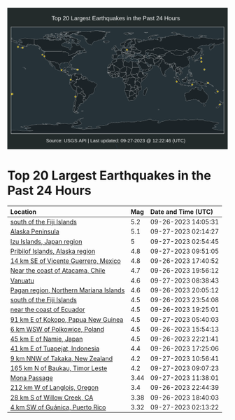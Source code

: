 ![Map](./map.png)

# Top 20 Largest Earthquakes in the Past 24 Hours

| Location | Mag | Date and Time (UTC) |
|:---|:---|:---|
| [south of the Fiji Islands](https://earthquake.usgs.gov/earthquakes/eventpage/us7000ky76) | 5.2 | 09-26-2023 14:05:31 |
| [Alaska Peninsula](https://earthquake.usgs.gov/earthquakes/eventpage/us6000lb0w) | 5.1 | 09-27-2023 02:14:27 |
| [Izu Islands, Japan region](https://earthquake.usgs.gov/earthquakes/eventpage/us6000lb14) | 5 | 09-27-2023 02:54:45 |
| [Pribilof Islands, Alaska region](https://earthquake.usgs.gov/earthquakes/eventpage/us6000lb2a) | 4.8 | 09-27-2023 09:51:05 |
| [14 km SE of Vicente Guerrero, Mexico](https://earthquake.usgs.gov/earthquakes/eventpage/us6000laxz) | 4.8 | 09-26-2023 17:40:52 |
| [Near the coast of Atacama, Chile](https://earthquake.usgs.gov/earthquakes/eventpage/us6000layl) | 4.7 | 09-26-2023 19:56:12 |
| [Vanuatu](https://earthquake.usgs.gov/earthquakes/eventpage/us6000lb27) | 4.6 | 09-27-2023 08:38:43 |
| [Pagan region, Northern Mariana Islands](https://earthquake.usgs.gov/earthquakes/eventpage/us6000lays) | 4.6 | 09-26-2023 20:05:12 |
| [south of the Fiji Islands](https://earthquake.usgs.gov/earthquakes/eventpage/us6000lb07) | 4.5 | 09-26-2023 23:54:08 |
| [near the coast of Ecuador](https://earthquake.usgs.gov/earthquakes/eventpage/us6000layf) | 4.5 | 09-26-2023 19:25:01 |
| [91 km E of Kokopo, Papua New Guinea](https://earthquake.usgs.gov/earthquakes/eventpage/us6000lb1j) | 4.5 | 09-27-2023 05:40:03 |
| [6 km WSW of Polkowice, Poland](https://earthquake.usgs.gov/earthquakes/eventpage/us7000ky7u) | 4.5 | 09-26-2023 15:54:13 |
| [45 km E of Namie, Japan](https://earthquake.usgs.gov/earthquakes/eventpage/us6000lazm) | 4.5 | 09-26-2023 22:21:41 |
| [41 km E of Tuapejat, Indonesia](https://earthquake.usgs.gov/earthquakes/eventpage/us6000lay2) | 4.4 | 09-26-2023 17:25:06 |
| [9 km NNW of Takaka, New Zealand](https://earthquake.usgs.gov/earthquakes/eventpage/us6000lb2h) | 4.2 | 09-27-2023 10:56:41 |
| [165 km N of Baukau, Timor Leste](https://earthquake.usgs.gov/earthquakes/eventpage/us6000lb28) | 4.2 | 09-27-2023 09:07:23 |
| [Mona Passage](https://earthquake.usgs.gov/earthquakes/eventpage/pr71426113) | 3.44 | 09-27-2023 11:38:01 |
| [212 km W of Langlois, Oregon](https://earthquake.usgs.gov/earthquakes/eventpage/us6000lazq) | 3.4 | 09-26-2023 22:44:39 |
| [28 km S of Willow Creek, CA](https://earthquake.usgs.gov/earthquakes/eventpage/nc73942216) | 3.38 | 09-26-2023 18:40:03 |
| [4 km SW of Guánica, Puerto Rico](https://earthquake.usgs.gov/earthquakes/eventpage/pr2023270000) | 3.32 | 09-27-2023 02:13:22 |
